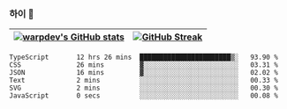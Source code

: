 
### 하이 👋
[![warpdev's GitHub stats](https://github-readme-stats.vercel.app/api?username=warpdev&show_icons=true&theme=vue-dark)](#) |[![GitHub Streak](https://github-readme-streak-stats.herokuapp.com/?user=warpdev&theme=dark)](#)
--- | --- |
<!--START_SECTION:waka-->

```text
TypeScript       12 hrs 26 mins  ███████████████████████▒░   93.90 %
CSS              26 mins         ▓░░░░░░░░░░░░░░░░░░░░░░░░   03.31 %
JSON             16 mins         ▓░░░░░░░░░░░░░░░░░░░░░░░░   02.02 %
Text             2 mins          ░░░░░░░░░░░░░░░░░░░░░░░░░   00.33 %
SVG              2 mins          ░░░░░░░░░░░░░░░░░░░░░░░░░   00.30 %
JavaScript       0 secs          ░░░░░░░░░░░░░░░░░░░░░░░░░   00.08 %
```

<!--END_SECTION:waka-->

<!--
**warpdev/warpdev** is a ✨ _special_ ✨ repository because its `README.md` (this file) appears on your GitHub profile.

Here are some ideas to get you started:

- 🔭 I’m currently working on ...
- 🌱 I’m currently learning ...
- 👯 I’m looking to collaborate on ...
- 🤔 I’m looking for help with ...
- 💬 Ask me about ...
- 📫 How to reach me: ...
- 😄 Pronouns: ...
- ⚡ Fun fact: ...
-->
